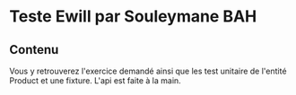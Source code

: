 # Teste Ewill par Souleymane BAH

## Contenu

Vous y retrouverez l'exercice demandé ainsi que les test unitaire de l'entité Product et une fixture. L'api est faite à la main.

